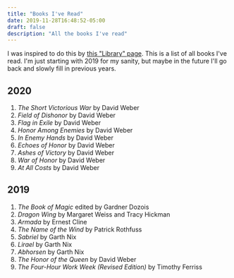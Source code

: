 ```yaml
---
title: "Books I've Read"
date: 2019-11-28T16:48:52-05:00
draft: false
description: "All the books I've read"
---
```


I was inspired to do this by [this "Library" page](http://tilde.town/~dustin/wiki/library). This is a list of all books I've read. I'm just starting with 2019 for my sanity, but maybe in the future I'll go back and slowly fill in previous years.

## 2020

1. _The Short Victorious War_ by David Weber
2. _Field of Dishonor_ by David Weber
3. _Flag in Exile_ by David Weber
4. _Honor Among Enemies_ by David Weber
5. _In Enemy Hands_ by David Weber
6. _Echoes of Honor_ by David Weber
7. _Ashes of Victory_ by David Weber
8. _War of Honor_ by David Weber
9. _At All Costs_ by David Weber

## 2019

1. _The Book of Magic_ edited by Gardner Dozois
2. _Dragon Wing_ by Margaret Weiss and Tracy Hickman
3. _Armada_ by Ernest Cline
4. _The Name of the Wind_ by Patrick Rothfuss
5. _Sabriel_ by Garth Nix
6. _Lirael_ by Garth Nix
7. _Abhorsen_ by Garth Nix
8. _The Honor of the Queen_ by David Weber
9. _The Four-Hour Work Week (Revised Edition)_ by Timothy Ferriss
